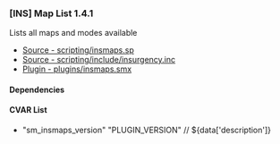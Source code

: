 ### [INS] Map List 1.4.1

Lists all maps and modes available

 * [Source - scripting/insmaps.sp](https://github.com/jaredballou/insurgency-sourcemod/blob/master/scripting/insmaps.sp?raw=true)
 * [Source - scripting/include/insurgency.inc](https://github.com/jaredballou/insurgency-sourcemod/blob/master/scripting/include/insurgency.inc?raw=true)
 * [Plugin - plugins/insmaps.smx](https://github.com/jaredballou/insurgency-sourcemod/blob/master/plugins/insmaps.smx?raw=true)

#### Dependencies
#### CVAR List
 * "sm_insmaps_version" "PLUGIN_VERSION" // ${data['description']}
